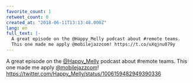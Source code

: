 ```yaml
---
favorite_count: 1
retweet_count: 0
created_at: "2018-06-11T13:13:48.000Z"
lang: en
full_text: |-
  A great episode on the @Happy_Melly podcast about #remote teams. 
  This one made me apply @mobilejazzcom! https://t.co/uXqjnu079y
---
```


A great episode on the [@Happy_Melly](https://twitter.com/Happy_Melly) podcast
about #remote teams. This one made me apply
[@mobilejazzcom](https://twitter.com/mobilejazzcom)!
<https://twitter.com/Happy_Melly/status/1006159482949390336>
